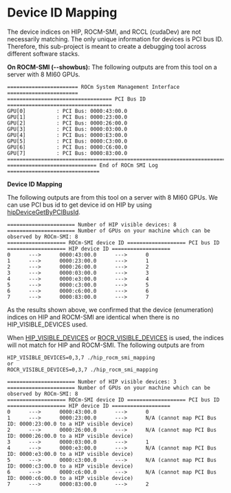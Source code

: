 # Device ID Mapping

The device indices on HIP, ROCM-SMI, and RCCL (cudaDev) are not necessarily matching. The only unique information for devices is PCI bus ID. Therefore, this sub-project is meant to create a debugging tool across different software stacks. 



**On ROCM-SMI (--showbus):**
The following outputs are from this tool on a server with 8 MI60 GPUs.
```
======================= ROCm System Management Interface =======================
================================== PCI Bus ID ==================================
GPU[0]          : PCI Bus: 0000:43:00.0
GPU[1]          : PCI Bus: 0000:23:00.0
GPU[2]          : PCI Bus: 0000:26:00.0
GPU[3]          : PCI Bus: 0000:03:00.0
GPU[4]          : PCI Bus: 0000:E3:00.0
GPU[5]          : PCI Bus: 0000:C3:00.0
GPU[6]          : PCI Bus: 0000:C6:00.0
GPU[7]          : PCI Bus: 0000:83:00.0
================================================================================
============================= End of ROCm SMI Log ==============================
```


**Device ID Mapping**

The following outputs are from this tool on a server with 8 MI60 GPUs. We can use PCI bus id to get device id on HIP by using [hipDeviceGetByPCIBusId](https://rocmdocs.amd.com/en/latest/ROCm_API_References/HIP_API/Initialization-and-Version.html?highlight=hipDeviceGetByPCIBusId#hipdevicegetbypcibusid).

```
====================== Number of HIP visible devices: 8
====================== Number of GPUs on your machine which can be observed by ROCm-SMI: 8
=================== ROCm-SMI device ID =================== PCI bus ID =================== HIP device ID ===================
0      --->      0000:43:00.0      --->      0
1      --->      0000:23:00.0      --->      1
2      --->      0000:26:00.0      --->      2
3      --->      0000:03:00.0      --->      3
4      --->      0000:e3:00.0      --->      4
5      --->      0000:c3:00.0      --->      5
6      --->      0000:c6:00.0      --->      6
7      --->      0000:83:00.0      --->      7
```

As the results shown above, we confirmed that the device (enumeration) indices on HIP and ROCM-SMI are identical when there is no HIP_VISIBLE_DEVICES used.


When [HIP_VISIBLE_DEVICES](https://rocmdocs.amd.com/en/latest/Other_Solutions/Other-Solutions.html?highlight=HIP_VISIBLE_DEVICES#hip-environment-variables) or [ROCR_VISIBLE_DEVICES](https://rocmdocs.amd.com/en/latest/ROCm_System_Managment/ROCm-System-Managment.html?highlight=ROCR_VISIBLE_DEVICES#rocr-visible-devices) is used, the indices will not match for HIP and ROCM-SMI. The following outputs are from
```
HIP_VISIBLE_DEVICES=0,3,7 ./hip_rocm_smi_mapping
or
ROCR_VISIBLE_DEVICES=0,3,7 ./hip_rocm_smi_mapping
```
```
====================== Number of HIP visible devices: 3
====================== Number of GPUs on your machine which can be observed by ROCm-SMI: 8
=================== ROCm-SMI device ID =================== PCI bus ID =================== HIP device ID ===================
0      --->      0000:43:00.0      --->      0
1      --->      0000:23:00.0      --->      N/A (cannot map PCI Bus ID: 0000:23:00.0 to a HIP visible device)
2      --->      0000:26:00.0      --->      N/A (cannot map PCI Bus ID: 0000:26:00.0 to a HIP visible device)
3      --->      0000:03:00.0      --->      1
4      --->      0000:e3:00.0      --->      N/A (cannot map PCI Bus ID: 0000:e3:00.0 to a HIP visible device)
5      --->      0000:c3:00.0      --->      N/A (cannot map PCI Bus ID: 0000:c3:00.0 to a HIP visible device)
6      --->      0000:c6:00.0      --->      N/A (cannot map PCI Bus ID: 0000:c6:00.0 to a HIP visible device)
7      --->      0000:83:00.0      --->      2

```